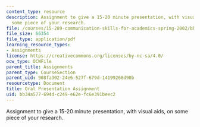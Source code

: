 ```yaml
---
content_type: resource
description: Assignment to give a 15-20 minute presentation, with visual aids, on
  some piece of your research.
file: /courses/15-289-communication-skills-for-academics-spring-2002/bb34a577694dc249e62efc6e391beec2_oralassn2002.pdf
file_size: 66354
file_type: application/pdf
learning_resource_types:
- Assignments
license: https://creativecommons.org/licenses/by-nc-sa/4.0/
ocw_type: OCWFile
parent_title: Assignments
parent_type: CourseSection
parent_uid: 908fa302-24e6-527f-679d-14199268d90b
resourcetype: Document
title: Oral Presentation Assignment
uid: bb34a577-694d-c249-e62e-fc6e391beec2
---
```

Assignment to give a 15-20 minute presentation, with visual aids, on some piece of your research.